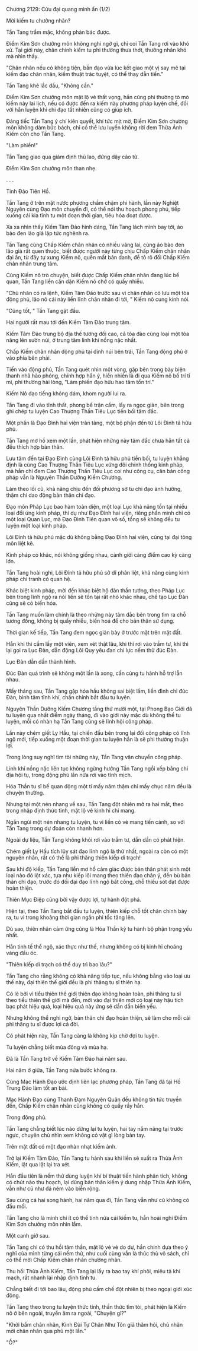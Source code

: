 




Chương 2129: Cửu đại quang minh ấn (1/2)


Mời kiếm tu chưởng nhãn?

Tần Tang trầm mặc, không phản bác được.

Điểm Kim Sơn chưởng môn không nghi ngờ gì, chỉ coi Tần Tang rơi vào khó xử. Tại giới này, chân chính kiếm tu phi thường thưa thớt, thường nhân khó mà nhìn thấy.

"Chân nhân nếu có không tiện, bần đạo vừa lúc kết giao một vị say mê tại kiếm đạo chân nhân, kiếm thuật trác tuyệt, có thể thay dẫn tiến."

Tần Tang khẽ lắc đầu, "Không cần."

Điểm Kim Sơn chưởng môn mặt lộ vẻ thất vọng, hắn cũng phi thường tò mò kiếm này lai lịch, nếu có được đến ra kiếm này phương pháp luyện chế, đối với hắn luyện khí chi đạo tất nhiên cũng có giúp ích.

Đáng tiếc Tần Tang ý chí kiên quyết, khí tức mịt mờ, Điểm Kim Sơn chưởng môn không dám bức bách, chỉ có thể lưu luyến không rời đem Thừa Ảnh Kiếm còn cho Tần Tang.

"Làm phiền!"

Tần Tang giao qua giám định thù lao, đứng dậy cáo từ.

Điểm Kim Sơn chưởng môn than nhẹ.

. . .

Tinh Đảo Tiên Hồ.

Tần Tang ở trên mặt nước phương chầm chậm phi hành, lần này Nghiệt Nguyên cùng Đạo môn chuyến đi, có thể nói thu hoạch phong phú, tiếp xuống cái kia tĩnh tu một đoạn thời gian, tiêu hóa đoạt được.

Xa xa nhìn thấy Kiếm Tâm Đảo hình dáng, Tần Tang lách mình bay tới, áo bào đen lão giả lập tức nghênh ra.

Tần Tang cùng Chấp Kiếm chân nhân có nhiều vãng lai, cùng áo bào đen lão giả rất quen thuộc, biết được người này từng chịu Chấp Kiếm chân nhân đại ân, từ đây tự xưng Kiếm nô, quên mất bản danh, để tỏ rõ đối Chấp Kiếm chân nhân trung tâm.

Cùng Kiếm nô trò chuyện, biết được Chấp Kiếm chân nhân đang lúc bế quan, Tần Tang liền căn dặn Kiếm nô chớ có quấy nhiễu.

"Chủ nhân có ra lệnh, Kiếm Tâm Đảo trước sau vì chân nhân có lưu một tòa động phủ, lão nô cái này liền lĩnh chân nhân đi tới, " Kiếm nô cung kính nói.

"Cũng tốt, " Tần Tang gật đầu.

Hai người rất mau tới đến Kiếm Tâm Đảo trung tâm.

Kiếm Tâm Đảo trung bộ địa thế tương đối cao, cả tòa đảo cùng loại một tòa nâng lên sườn núi, ở trung tâm linh khí nồng nặc nhất.

Chấp Kiếm chân nhân động phủ tại đỉnh núi bên trái, Tần Tang động phủ ở vào phía bên phải.

Tiến vào động phủ, Tần Tang quét nhìn một vòng, gặp bên trong bày biện thanh nhã hào phóng, chính hợp hắn ý, hiển nhiên là đi qua Kiếm nô bố trí tỉ mỉ, phi thường hài lòng, "Làm phiền đạo hữu hao tâm tổn trí."

Kiếm Nô đạo tiếng không dám, khom người lui ra.

Tần Tang đi vào tĩnh thất, phong bế trận cấm, lấy ra ngọc giản, bên trong ghi chép tu luyện Cao Thượng Thần Tiêu Lục tiền bối tâm đắc.

Một phần là Đạo Đình hai viện trân tàng, một bộ phận đến từ Lôi Đình tả hữu phủ.

Tần Tang mơ hồ xem một lần, phát hiện những này tâm đắc chưa hẳn tất cả đều thích hợp bản thân.

Lưu tâm đến tại Đạo Đình cùng Lôi Đình tả hữu phủ tiền bối, tu luyện khẳng định là cùng Cao Thượng Thần Tiêu Lục xứng đôi chính thống kinh pháp, mà hắn chỉ đem Cao Thượng Thần Tiêu Lục coi như công cụ, căn bản công pháp vẫn là Nguyên Thần Dưỡng Kiếm Chương.

Làm theo lối cũ, khả năng chịu đến đối phương sở tu chi đạo ảnh hưởng, thậm chí dao động bản thân chi đạo.

Đạo môn Pháp Lục bao hàm toàn diện, một loại Lục khả năng tồn tại nhiều loại đối ứng kinh pháp, thí dụ như Đạo Đình hai viện, riêng phần mình chỉ có một loại Quan Lục, mà Đạo Đình Tiên quan vô số, tổng sẽ không đều tu luyện một loại kinh pháp.

Lôi Đình tả hữu phủ mặc dù không bằng Đạo Đình hai viện, cũng tại đại tông môn liệt kê.

Kinh pháp có khác, nói không giống nhau, cảnh giới càng điểm cao kỳ càng lớn.

Tần Tang hoài nghi, Lôi Đình tả hữu phủ sở dĩ phân liệt, khả năng cùng kinh pháp chi tranh có quan hệ.

Khác biệt kinh pháp, mời đến khác biệt hộ đàn thần tướng, theo Pháp Lục bên trong lĩnh ngộ ra nói liền sẽ tồn tại rất nhỏ khác nhau, chế tạo Lục Đàn cũng sẽ có biến hóa.

Tần Tang muốn làm chính là theo những này tâm đắc bên trong tìm ra chỗ tương đồng, không bị quấy nhiễu, biến hoá để cho bản thân sử dụng.

Thời gian kế tiếp, Tần Tang đem ngọc giản bày ở trước mặt trên mặt đất.

Hắn khi thì cầm lấy một viên, xem xét thật lâu, khi thì rơi vào trầm tư, khi thì lại gọi ra Lục Đàn, dẫn động Lôi Quy yêu đan chi lực nếm thử đúc Đàn.

Lục Đàn dần dần thành hình.

Đúc Đàn quá trình sẽ không một lần là xong, cần cùng tu hành hỗ trợ lẫn nhau.

Mấy tháng sau, Tần Tang gặp hỏa hầu không sai biệt lắm, liền đình chỉ đúc Đàn, bình tâm tĩnh khí, chân chính bắt đầu tu luyện.

Nguyên Thần Dưỡng Kiếm Chương tầng thứ mười một, tại Phong Bạo Giới đã tu luyện qua nhất điểm ngày tháng, đi vào giới này mặc dù không thể tu luyện, mỗi có nhàn hạ Tần Tang cũng sẽ lĩnh hội công pháp.

Lần này chém giết Ly Hầu, tại chiến đấu bên trong lại đối công pháp có lĩnh ngộ mới, tiếp xuống một đoạn thời gian tu luyện hẳn là sẽ phi thường thuận lợi.

Trong lòng suy nghĩ tìm tòi những này, Tần Tang vận chuyển công pháp.

Linh khí nồng nặc liên tục không ngừng hướng Tần Tang ngồi xếp bằng chi địa hội tụ, trong động phủ lần nữa rơi vào tĩnh mịch.

Hóa Thần tu sĩ bế quan động một tí mấy năm thậm chí mấy chục năm đều là chuyện thường.

Nhưng tại một nén nhang về sau, Tần Tang đột nhiên mở ra hai mắt, theo trong nhập định thức tỉnh, mặt lộ vẻ kinh hỉ chi mang.

Ngắn ngủi một nén nhang tu luyện, tu vi liền có vẻ mang tiến cảnh, so với Tần Tang trong dự đoán còn nhanh hơn.

Ngoài dự liệu, Tần Tang không khỏi rơi vào trầm tư, dần dần có phát hiện.

Chém giết Ly Hầu tích lũy sát đạo lĩnh ngộ là thứ nhất, ngoài ra còn có một nguyên nhân, rất có thể là phi thăng thiên kiếp di trạch!

Sau khi độ kiếp, Tần Tang liền mơ hồ cảm giác được bản thân phát sinh một loại nào đó lột xác, tựa như kiếp lôi mang theo thiên đạo chân ý, đền bù bản thân chi đạo, trước đó đối đại đạo lĩnh ngộ bất công, chỗ thiếu sót đạt được hoàn thiện.

Thiên Mục Điệp cũng bởi vậy được lợi, tự hành đột phá.

Hiện tại, theo Tần Tang bắt đầu tu luyện, thiên kiếp chỗ tốt chân chính bày ra, tu vi trong khoảng thời gian ngắn phi tốc tăng lên.

Dù sao, thiên nhân cảm ứng cũng là Hóa Thần kỳ tu hành bộ phận trọng yếu nhất.

Hắn tinh tế thể ngộ, xác thực như thế, nhưng không có bị kinh hỉ choáng váng đầu óc.

"Thiên kiếp di trạch có thể duy trì bao lâu?"

Tần Tang cho rằng không có khả năng tiếp tục, nếu không bằng vào loại ưu thế này, đại thiên thế giới đều là phi thăng tu sĩ thiên hạ.

Có lẽ bởi vì tiểu thiên thế giới thiên đạo không hoàn toàn, phi thăng tu sĩ theo tiểu thiên thế giới mà đến, mới vào đại thiên mới có loại này hậu tích bạc phát hiệu quả, loại hiệu quả này ứng sẽ dần dần biến yếu.

Nhưng không thể nghi ngờ, bản thân chi đạo hoàn thiện, sẽ làm cho mỗi cái phi thăng tu sĩ được lợi cả đời.

Có phát hiện này, Tần Tang càng là không kịp chờ đợi tu luyện.

Tu luyện chẳng biết mùa đông và mùa hạ.

Đã là Tần Tang trở về Kiếm Tâm Đảo hai năm sau.

Hai năm ở giữa, Tần Tang nửa bước không ra.

Cùng Mạc Hành Đạo ước định liên lạc phương pháp, Tần Tang đã tại Hồ Trung Đảo làm tốt an bài.

Mạc Hành Đạo cùng Thanh Đạm Nguyên Quân đều không tin tức truyền đến, Chấp Kiếm chân nhân cũng không có quấy rầy hắn.

Trong động phủ.

Tần Tang chẳng biết lúc nào dừng lại tu luyện, hai tay nắm nâng tại trước ngực, chuyên chú nhìn xem không có vật gì lòng bàn tay.

Trên mặt đất có một đạo nhàn nhạt kiếm ảnh.

Trở lại Kiếm Tâm Đảo, Tần Tang tu hành sau khi liền sẽ xuất ra Thừa Ảnh Kiếm, lật qua lật lại tra xét.

Hắn đầu tiên là nếm thử dùng luyện khí bí thuật tiến hành phân tích, không có chút nào thu hoạch, lại dùng bản thân kiếm ý dung nhập Thừa Ảnh Kiếm, vẫn như cũ như đá ném vào biển rộng.

Sau cùng cả hai song hành, hai năm qua đi, Tần Tang vẫn như cũ không có đầu mối.

Tần Tang cho là mình chí ít có thể tính nửa cái kiếm tu, hắn hoài nghi Điểm Kim Sơn chưởng môn nhìn lầm.

Một canh giờ sau.

Tần Tang chỉ có thu hồi tâm thần, mặt lộ vẻ vẻ do dự, hắn chính dựa theo ý nghĩ của mình từng cái nếm thử, như cuối cùng vẫn là thúc thủ vô sách, chỉ có thể mời Chấp Kiếm chân nhân chưởng nhãn.

Thu hồi Thừa Ảnh Kiếm, Tần Tang lại lấy ra bao tay khí phôi, miêu tả khí mạch, rất nhanh lại nhập định tĩnh tu.

Chẳng biết đi tới bao lâu, động phủ cấm chế đột nhiên bị theo ngoại giới xúc động.

Tần Tang theo trong tu luyện thức tỉnh, thần thức tìm tòi, phát hiện là Kiếm nô ở bên ngoài, truyền âm ra ngoài, "Chuyện gì?"

"Khởi bẩm chân nhân, Kính Đài Tự Chân Như Tôn giả thăm hỏi, chủ nhân mời chân nhân qua phủ một lần."

"Ồ?"




